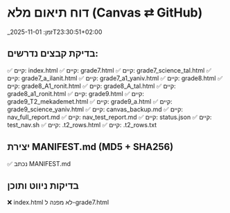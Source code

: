 # דוח תיאום מלא (Canvas ⇄ GitHub)
_זמן: 2025-11-01T23:30:51+02:00

## בדיקת קבצים נדרשים:
✅ קיים: index.html
✅ קיים: grade7.html
✅ קיים: grade7_science_tal.html
✅ קיים: grade7_a_ilanit.html
✅ קיים: grade7_a1_yaniv.html
✅ קיים: grade8.html
✅ קיים: grade8_A1_ronit.html
✅ קיים: grade8_A_tal.html
✅ קיים: grade8_a1_ronit.html
✅ קיים: grade9.html
✅ קיים: grade9_T2_mekademet.html
✅ קיים: grade9_a.html
✅ קיים: grade9_science_yaniv.html
✅ קיים: canvas_backup.md
✅ קיים: nav_full_report.md
✅ קיים: nav_test_report.md
✅ קיים: status.json
✅ קיים: test_nav.sh
✅ קיים: .t2_rows.html
✅ קיים: .t2_rows.txt

## יצירת MANIFEST.md (MD5 + SHA256)
✅ נכתב MANIFEST.md

## בדיקות ניווט ותוכן
❌ index.html לא מפנה ל-grade7.html
